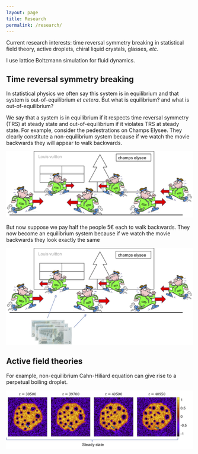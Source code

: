 ```yaml
---
layout: page
title: Research
permalink: /research/
---
```


Current research interests: time reversal symmetry breaking in statistical field theory, active droplets, chiral liquid crystals, glasses, _etc_.

I use lattice Boltzmann simulation for fluid dynamics.

## Time reversal symmetry breaking

In statistical physics we often say this system is in equilibrium and that system is out-of-equilibrium _et cetera_. But what is equilibrium? and what is out-of-equilibrium?

We say that a system is in equilibrium if it respects time reversal symmetry (TRS) at steady state and out-of-equilibrium if it violates TRS at steady state. For example, consider the pedestrations on Champs Elysee. They clearly constitute a non-equilibrium system because if we watch the movie backwards they will appear to walk backwards. 

<img src="https://raw.githubusercontent.com/elsentjhung/elsentjhung.github.io/master/people1.jpg" alt="drawing" width="800"/>

But now suppose we pay half the people 5€ each to walk backwards. They now become an equilibrium system because if we watch the movie backwards they look exactly the same

<img src="https://raw.githubusercontent.com/elsentjhung/elsentjhung.github.io/master/people2.jpg" alt="drawing" width="800"/>



## Active field theories

For example, non-equilibrium Cahn-Hiliard equation can give rise to a perpetual boiling droplet.

<img src="https://raw.githubusercontent.com/elsentjhung/elsentjhung.github.io/master/boiling-droplet.jpg" alt="drawing" width="1200"/>



